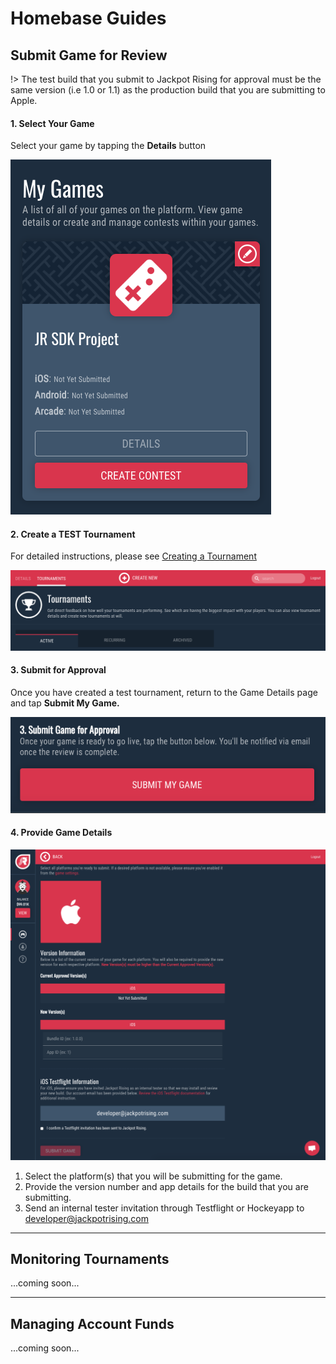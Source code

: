 # Homebase Guides

## Submit Game for Review

!> The test build that you submit to Jackpot Rising for approval must be the same version (i.e 1.0 or 1.1) as the production build that you are submitting to Apple.

#### 1. Select Your Game

Select your game by tapping the **Details** button

![Screenshot](media/submit/001.png)

#### 2. Create a TEST Tournament

For detailed instructions, please see [Creating a Tournament](homebase/integration?id=create-a-tournament)

![Screenshot](media/submit/002.png)

#### 3. Submit for Approval

Once you have created a test tournament, return to the Game Details page and tap **Submit My Game.**

![Screenshot](media/submit/003.png)

#### 4. Provide Game Details

![Screenshot](media/submit/004.png)

1. Select the platform(s) that you will be submitting for the game.
2. Provide the version number and app details for the build that you are submitting.
3. Send an internal tester invitation through Testflight or Hockeyapp to developer@jackpotrising.com

---

## Monitoring Tournaments

...coming soon...

---

## Managing Account Funds

...coming soon...

